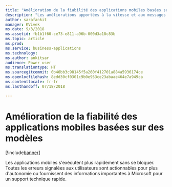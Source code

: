 ```yaml
---
title: "Amélioration de la fiabilité des applications mobiles basées sur des modèles"
description: "Les améliorations apportées à la vitesse et aux messages d'erreurs actionnables rendent l'expérience mobile plus conviviale"
author: sarafankit
manager: KVivek
ms.date: 9/3/2018
ms.assetid: fb1b1f60-ce73-e811-a96b-000d3a18c83b
ms.topic: article
ms.prod: 
ms.service: business-applications
ms.technology: 
ms.author: ankitsar
audience: Power user
ms.translationtype: HT
ms.sourcegitcommit: 0b40bb3c98145f5a260f412701a884a5936174ce
ms.openlocfilehash: 8edd30cf0301c9b0e953ce23abaae464e7a949ca
ms.contentlocale: fr-fr
ms.lasthandoff: 07/18/2018

---
```

# <a name="model-driven-mobile-applications-are-more-reliable"></a>Amélioration de la fiabilité des applications mobiles basées sur des modèles


[!include[banner](../../includes/banner.md)]

Les applications mobiles s'exécutent plus rapidement sans se bloquer. Toutes les erreurs signalées aux utilisateurs sont actionnables pour plus d'autonomie ou fournissent des informations importantes à Microsoft pour un support technique rapide.

